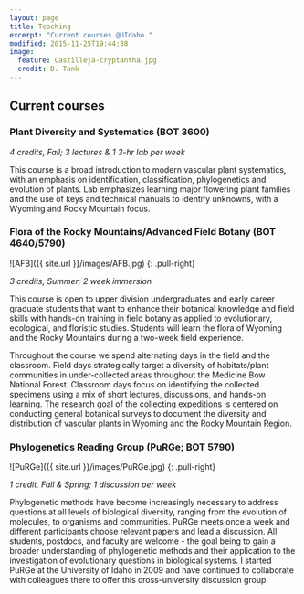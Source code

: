 ```yaml
---
layout: page
title: Teaching
excerpt: "Current courses @UIdaho."
modified: 2015-11-25T19:44:38
image:
  feature: Castilleja-cryptantha.jpg
  credit: D. Tank
---
```

## Current courses

### Plant Diversity and Systematics (BOT 3600)

*4 credits, Fall; 3 lectures & 1 3-hr lab per week*

This course is a broad introduction to modern vascular plant systematics, with an emphasis on identification, classification, phylogenetics and evolution of plants. Lab emphasizes learning major flowering plant families and the use of keys and technical manuals to identify unknowns, with a Wyoming and Rocky Mountain focus.

### Flora of the Rocky Mountains/Advanced Field Botany (BOT 4640/5790)

![AFB]({{ site.url }}/images/AFB.jpg)
{: .pull-right}

*3 credits, Summer; 2 week immersion*

This course is open to upper division undergraduates and early career graduate students that want to enhance their botanical knowledge and field skills with hands-on training in field botany as applied to evolutionary, ecological, and floristic studies. Students will learn the flora of Wyoming and the Rocky Mountains during a two-week field experience. 

Throughout the course we spend alternating days in the field and the classroom.  Field days strategically target a diversity of habitats/plant communities in under-collected areas throughout the Medicine Bow National Forest. Classroom days focus on identifying the collected specimens using a mix of short lectures, discussions, and hands-on learning. The research goal of the collecting expeditions is centered on conducting general botanical surveys to document the diversity and distribution of vascular plants in Wyoming and the Rocky Mountain Region.

<!--
### Professional Development for Biologists (BIOL 552)

*3 credits, Fall; 2 meetings per week*

Communication skills are crucial for a successful science career. This course provides a structured environment with both faculty and peer-to-peer mentoring, to strengthen students’ written and verbal communication skills and to foster a sense of community. The target audience is 1st and 2nd year graduate students, and the intent is to identify and practice skills that will help you have a productive, engaging, and timely graduate career, including communicating scientific topics to varied audiences, and submitting high quality grant proposals.
-->

### Phylogenetics Reading Group (PuRGe; BOT 5790)

![PuRGe]({{ site.url }}/images/PuRGe.jpg)
{: .pull-right}

*1 credit, Fall & Spring; 1 discussion per week*

Phylogenetic methods have become increasingly necessary to address questions at all levels of biological diversity, ranging from the evolution of molecules, to organisms and communities. PuRGe meets once a week and different participants choose relevant papers and lead a discussion. All students, postdocs, and faculty are welcome - the goal being to gain a broader understanding of phylogenetic methods and their application to the investigation of evolutionary questions in biological systems. I started PuRGe at the University of Idaho in 2009 and have continued to collaborate with colleagues there to offer this cross-university discussion group.

